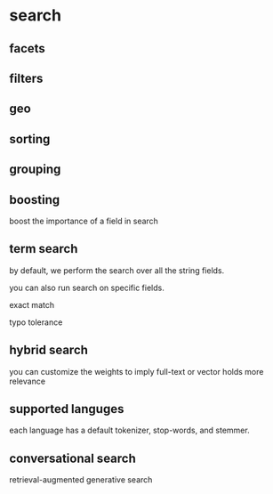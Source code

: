 # search

## facets

## filters

## geo

## sorting

## grouping

## boosting

boost the importance of a field in search

## term search

by default, we perform the search over all the string fields.

you can also run search on specific fields.

exact match

typo tolerance


## hybrid search

you can customize the weights to imply full-text or vector holds more relevance


## supported languges

each language has a default tokenizer, stop-words, and stemmer.

## conversational search

retrieval-augmented generative search


